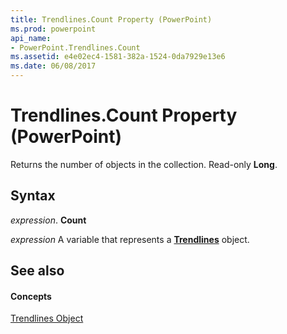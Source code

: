 ```yaml
---
title: Trendlines.Count Property (PowerPoint)
ms.prod: powerpoint
api_name:
- PowerPoint.Trendlines.Count
ms.assetid: e4e02ec4-1581-382a-1524-0da7929e13e6
ms.date: 06/08/2017
---
```



# Trendlines.Count Property (PowerPoint)

Returns the number of objects in the collection. Read-only  **Long**.


## Syntax

 _expression_. **Count**

 _expression_ A variable that represents a **[Trendlines](PowerPoint.Trendlines.md)** object.


## See also


#### Concepts


[Trendlines Object](PowerPoint.Trendlines.md)

